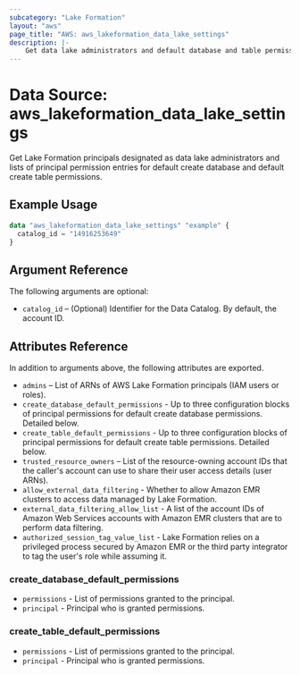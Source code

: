 ```yaml
---
subcategory: "Lake Formation"
layout: "aws"
page_title: "AWS: aws_lakeformation_data_lake_settings"
description: |-
    Get data lake administrators and default database and table permissions
---
```


# Data Source: aws_lakeformation_data_lake_settings

Get Lake Formation principals designated as data lake administrators and lists of principal permission entries for default create database and default create table permissions.

## Example Usage

```terraform
data "aws_lakeformation_data_lake_settings" "example" {
  catalog_id = "14916253649"
}
```

## Argument Reference

The following arguments are optional:

* `catalog_id` – (Optional) Identifier for the Data Catalog. By default, the account ID.

## Attributes Reference

In addition to arguments above, the following attributes are exported.

* `admins` – List of ARNs of AWS Lake Formation principals (IAM users or roles).
* `create_database_default_permissions` - Up to three configuration blocks of principal permissions for default create database permissions. Detailed below.
* `create_table_default_permissions` - Up to three configuration blocks of principal permissions for default create table permissions. Detailed below.
* `trusted_resource_owners` – List of the resource-owning account IDs that the caller's account can use to share their user access details (user ARNs).
* `allow_external_data_filtering` - Whether to allow Amazon EMR clusters to access data managed by Lake Formation.
* `external_data_filtering_allow_list` - A list of the account IDs of Amazon Web Services accounts with Amazon EMR clusters that are to perform data filtering.
* `authorized_session_tag_value_list` - Lake Formation relies on a privileged process secured by Amazon EMR or the third party integrator to tag the user's role while assuming it.

### create_database_default_permissions

* `permissions` - List of permissions granted to the principal.
* `principal` - Principal who is granted permissions.

### create_table_default_permissions

* `permissions` - List of permissions granted to the principal.
* `principal` - Principal who is granted permissions.
